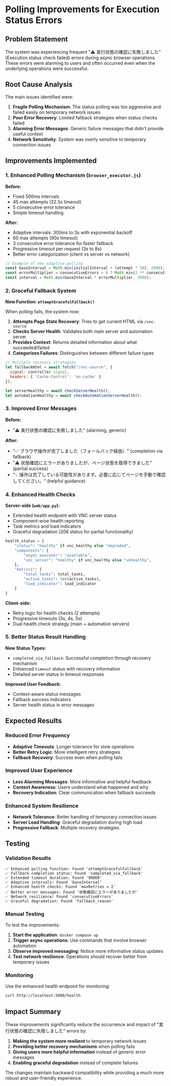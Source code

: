 # Polling Improvements for Execution Status Errors

## Problem Statement

The system was experiencing frequent "⚠️ 実行状態の確認に失敗しました" (Execution status check failed) errors during async browser operations. These errors were alarming to users and often occurred even when the underlying operations were successful.

## Root Cause Analysis

The main issues identified were:

1. **Fragile Polling Mechanism**: The status polling was too aggressive and failed easily on temporary network issues
2. **Poor Error Recovery**: Limited fallback strategies when status checks failed
3. **Alarming Error Messages**: Generic failure messages that didn't provide useful context
4. **Network Sensitivity**: System was overly sensitive to temporary connection issues

## Improvements Implemented

### 1. Enhanced Polling Mechanism (`browser_executor.js`)

**Before:**
- Fixed 500ms intervals
- 45 max attempts (22.5s timeout)
- 5 consecutive error tolerance
- Simple timeout handling

**After:**
- Adaptive intervals: 300ms to 3s with exponential backoff
- 60 max attempts (90s timeout)
- 3 consecutive error tolerance for faster fallback
- Progressive timeout per request (3s to 8s)
- Better error categorization (client vs server vs network)

```javascript
// Example of new adaptive polling
const baseInterval = Math.min(initialInterval + (attempt * 50), 2000);
const errorMultiplier = consecutiveErrors > 0 ? Math.min(2 ** consecutiveErrors, 4) : 1;
const interval = Math.min(baseInterval * errorMultiplier, 3000);
```

### 2. Graceful Fallback System

**New Function: `attemptGracefulFallback()`**

When polling fails, the system now:

1. **Attempts Page State Recovery**: Tries to get current HTML via `/vnc-source`
2. **Checks Server Health**: Validates both main server and automation server
3. **Provides Context**: Returns detailed information about what succeeded/failed
4. **Categorizes Failures**: Distinguishes between different failure types

```javascript
// Multiple recovery strategies
let fallbackHtml = await fetch("/vnc-source", {
  signal: controller.signal,
  headers: { 'Cache-Control': 'no-cache' }
});

let serverHealthy = await checkServerHealth();
let automationHealthy = await checkAutomationServerHealth();
```

### 3. Improved Error Messages

**Before:**
- "⚠️ 実行状態の確認に失敗しました" (alarming, generic)

**After:**
- "✅ ブラウザ操作が完了しました（フォールバック経由）" (completion via fallback)
- "⚠️ 状態確認にエラーがありましたが、ページ状態を取得できました" (partial success)
- "💡 操作は完了している可能性があります。必要に応じてページを手動で確認してください。" (helpful guidance)

### 4. Enhanced Health Checks

**Server-side (`web/app.py`):**
- Extended health endpoint with VNC server status
- Component-wise health reporting
- Task metrics and load indicators
- Graceful degradation (206 status for partial functionality)

```python
health_status = {
    "status": "healthy" if vnc_healthy else "degraded",
    "components": {
        "async_executor": "available",
        "vnc_server": "healthy" if vnc_healthy else "unhealthy",
    },
    "metrics": {
        "total_tasks": total_tasks,
        "active_tasks": len(active_tasks),
        "load_indicator": load_indicator
    }
}
```

**Client-side:**
- Retry logic for health checks (2 attempts)
- Progressive timeouts (3s, 4s, 5s)
- Dual health check strategy (main + automation servers)

### 5. Better Status Result Handling

**New Status Types:**
- `completed_via_fallback`: Successful completion through recovery mechanism
- Enhanced `timeout` status with recovery information
- Detailed server status in timeout responses

**Improved User Feedback:**
- Context-aware status messages
- Fallback success indicators
- Server health status in error messages

## Expected Results

### Reduced Error Frequency
- **Adaptive Timeouts**: Longer tolerance for slow operations
- **Better Retry Logic**: More intelligent retry strategies
- **Fallback Recovery**: Success even when polling fails

### Improved User Experience
- **Less Alarming Messages**: More informative and helpful feedback
- **Context Awareness**: Users understand what happened and why
- **Recovery Indication**: Clear communication when fallback succeeds

### Enhanced System Resilience
- **Network Tolerance**: Better handling of temporary connection issues
- **Server Load Handling**: Graceful degradation during high load
- **Progressive Fallback**: Multiple recovery strategies

## Testing

### Validation Results
```
✅ Enhanced polling function: Found 'attemptGracefulFallback'
✅ Fallback completion status: Found 'completed_via_fallback'
✅ Extended timeout duration: Found '90000'
✅ Adaptive intervals: Found 'baseInterval'
✅ Enhanced health checks: Found 'maxRetries = 2'
✅ Better error messages: Found '状態確認にエラーがありましたが'
✅ Network resilience: Found 'consecutiveErrors'
✅ Graceful degradation: Found 'fallback_reason'
```

### Manual Testing
To test the improvements:

1. **Start the application**: `docker compose up`
2. **Trigger async operations**: Use commands that involve browser automation
3. **Observe improved messaging**: Notice more informative status updates
4. **Test network resilience**: Operations should recover better from temporary issues

### Monitoring
Use the enhanced health endpoint for monitoring:
```bash
curl http://localhost:5000/health
```

## Impact Summary

These improvements significantly reduce the occurrence and impact of "実行状態の確認に失敗しました" errors by:

1. **Making the system more resilient** to temporary network issues
2. **Providing better recovery mechanisms** when polling fails
3. **Giving users more helpful information** instead of generic error messages
4. **Enabling graceful degradation** instead of complete failures

The changes maintain backward compatibility while providing a much more robust and user-friendly experience.